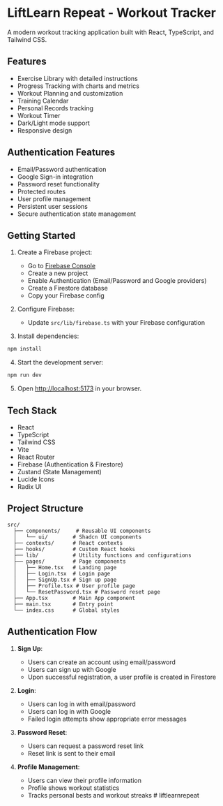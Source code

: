 # LiftLearn Repeat - Workout Tracker

A modern workout tracking application built with React, TypeScript, and Tailwind CSS.

## Features

- Exercise Library with detailed instructions
- Progress Tracking with charts and metrics
- Workout Planning and customization
- Training Calendar
- Personal Records tracking
- Workout Timer
- Dark/Light mode support
- Responsive design

## Authentication Features

- Email/Password authentication
- Google Sign-in integration
- Password reset functionality
- Protected routes
- User profile management
- Persistent user sessions
- Secure authentication state management

## Getting Started

1. Create a Firebase project:
   - Go to [Firebase Console](https://console.firebase.google.com/)
   - Create a new project
   - Enable Authentication (Email/Password and Google providers)
   - Create a Firestore database
   - Copy your Firebase config

2. Configure Firebase:
   - Update `src/lib/firebase.ts` with your Firebase configuration

3. Install dependencies:
```bash
npm install
```

4. Start the development server:
```bash
npm run dev
```

5. Open [http://localhost:5173](http://localhost:5173) in your browser.

## Tech Stack

- React
- TypeScript
- Tailwind CSS
- Vite
- React Router
- Firebase (Authentication & Firestore)
- Zustand (State Management)
- Lucide Icons
- Radix UI

## Project Structure

```
src/
  ├── components/     # Reusable UI components
  │   └── ui/        # Shadcn UI components
  ├── contexts/      # React contexts
  ├── hooks/         # Custom React hooks
  ├── lib/           # Utility functions and configurations
  ├── pages/         # Page components
  │   ├── Home.tsx   # Landing page
  │   ├── Login.tsx  # Login page
  │   ├── SignUp.tsx # Sign up page
  │   ├── Profile.tsx # User profile page
  │   └── ResetPassword.tsx # Password reset page
  ├── App.tsx        # Main App component
  ├── main.tsx       # Entry point
  └── index.css      # Global styles
```

## Authentication Flow

1. **Sign Up**:
   - Users can create an account using email/password
   - Users can sign up with Google
   - Upon successful registration, a user profile is created in Firestore

2. **Login**:
   - Users can log in with email/password
   - Users can log in with Google
   - Failed login attempts show appropriate error messages

3. **Password Reset**:
   - Users can request a password reset link
   - Reset link is sent to their email

4. **Profile Management**:
   - Users can view their profile information
   - Profile shows workout statistics
   - Tracks personal bests and workout streaks
#   l i f t l e a r n r e p e a t  
 